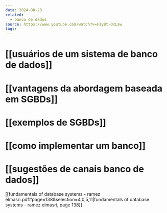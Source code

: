 ```yaml
---
data: 2024-08-23
related:
  - banco de dados
source: https://www.youtube.com/watch?v=F1yBt-OcLaw
tags:
---
```

# [[usuários de um sistema de banco de dados]]

# [[vantagens da abordagem baseada em SGBDs]]

# [[exemplos de SGBDs]]

# [[como implementar um banco]]

# [[sugestões de canais banco de dados]]

[[fundamentals of database systems - ramez elmasri.pdf#page=138&selection=4,0,5,11|fundamentals of database systems - ramez elmasri, page 138]]
